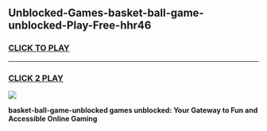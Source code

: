 
## Unblocked-Games-basket-ball-game-unblocked-Play-Free-hhr46
<h3>
<a href="https://premium76.site?title=basket-ball-game-unblocked&ref=18A1">CLICK TO PLAY</a></h3>
<hr>

<h3>
<a href="https://premium76.site?title=basket-ball-game-unblocked&ref=18A1">CLICK 2 PLAY</a>
  
</h3>

<a href="https://premium76.site?title=basket-ball-game-unblocked&ref=18A1"><img src="https://clearcache.store/games.png"></a>


**basket-ball-game-unblocked games unblocked: Your Gateway to Fun and Accessible Online Gaming**
